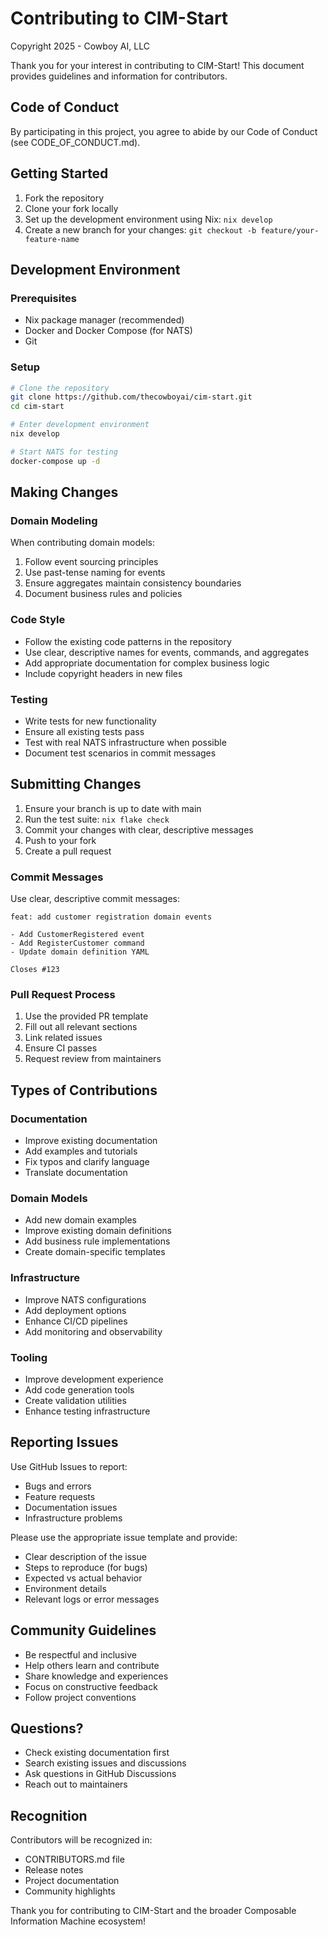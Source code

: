 # Contributing to CIM-Start

Copyright 2025 - Cowboy AI, LLC

Thank you for your interest in contributing to CIM-Start! This document provides guidelines and information for contributors.

## Code of Conduct

By participating in this project, you agree to abide by our Code of Conduct (see CODE_OF_CONDUCT.md).

## Getting Started

1. Fork the repository
2. Clone your fork locally
3. Set up the development environment using Nix: `nix develop`
4. Create a new branch for your changes: `git checkout -b feature/your-feature-name`

## Development Environment

### Prerequisites

- Nix package manager (recommended)
- Docker and Docker Compose (for NATS)
- Git

### Setup

```bash
# Clone the repository
git clone https://github.com/thecowboyai/cim-start.git
cd cim-start

# Enter development environment
nix develop

# Start NATS for testing
docker-compose up -d
```

## Making Changes

### Domain Modeling

When contributing domain models:

1. Follow event sourcing principles
2. Use past-tense naming for events
3. Ensure aggregates maintain consistency boundaries
4. Document business rules and policies

### Code Style

- Follow the existing code patterns in the repository
- Use clear, descriptive names for events, commands, and aggregates
- Add appropriate documentation for complex business logic
- Include copyright headers in new files

### Testing

- Write tests for new functionality
- Ensure all existing tests pass
- Test with real NATS infrastructure when possible
- Document test scenarios in commit messages

## Submitting Changes

1. Ensure your branch is up to date with main
2. Run the test suite: `nix flake check`
3. Commit your changes with clear, descriptive messages
4. Push to your fork
5. Create a pull request

### Commit Messages

Use clear, descriptive commit messages:

```
feat: add customer registration domain events

- Add CustomerRegistered event
- Add RegisterCustomer command  
- Update domain definition YAML

Closes #123
```

### Pull Request Process

1. Use the provided PR template
2. Fill out all relevant sections
3. Link related issues
4. Ensure CI passes
5. Request review from maintainers

## Types of Contributions

### Documentation

- Improve existing documentation
- Add examples and tutorials
- Fix typos and clarify language
- Translate documentation

### Domain Models

- Add new domain examples
- Improve existing domain definitions
- Add business rule implementations
- Create domain-specific templates

### Infrastructure

- Improve NATS configurations
- Add deployment options
- Enhance CI/CD pipelines
- Add monitoring and observability

### Tooling

- Improve development experience
- Add code generation tools
- Create validation utilities
- Enhance testing infrastructure

## Reporting Issues

Use GitHub Issues to report:

- Bugs and errors
- Feature requests
- Documentation issues
- Infrastructure problems

Please use the appropriate issue template and provide:

- Clear description of the issue
- Steps to reproduce (for bugs)
- Expected vs actual behavior
- Environment details
- Relevant logs or error messages

## Community Guidelines

- Be respectful and inclusive
- Help others learn and contribute
- Share knowledge and experiences
- Focus on constructive feedback
- Follow project conventions

## Questions?

- Check existing documentation first
- Search existing issues and discussions
- Ask questions in GitHub Discussions
- Reach out to maintainers

## Recognition

Contributors will be recognized in:

- CONTRIBUTORS.md file
- Release notes
- Project documentation
- Community highlights

Thank you for contributing to CIM-Start and the broader Composable Information Machine ecosystem!